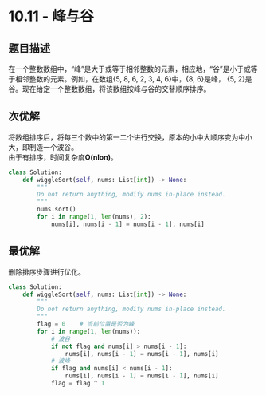 # 10.11 - 峰与谷

## 题目描述
在一个整数数组中，“峰”是大于或等于相邻整数的元素，相应地，“谷”是小于或等于相邻整数的元素。例如，在数组{5, 8, 6, 2, 3, 4, 6}中，{8, 6}是峰， {5, 2}是谷。现在给定一个整数数组，将该数组按峰与谷的交替顺序排序。


## 次优解
将数组排序后，将每三个数中的第一二个进行交换，原本的小中大顺序变为中小大，即制造一个波谷。  
由于有排序，时间复杂度**O(nlon)**。
```python
class Solution:
    def wiggleSort(self, nums: List[int]) -> None:
        """
        Do not return anything, modify nums in-place instead.
        """
        nums.sort()
        for i in range(1, len(nums), 2):
            nums[i], nums[i - 1] = nums[i - 1], nums[i]
```

## 最优解
删除排序步骤进行优化。
```python
class Solution:
    def wiggleSort(self, nums: List[int]) -> None:
        """
        Do not return anything, modify nums in-place instead.
        """
        flag = 0    # 当前位置是否为峰
        for i in range(1, len(nums)):
            # 波谷
            if not flag and nums[i] > nums[i - 1]:
                nums[i], nums[i - 1] = nums[i - 1], nums[i]
            # 波峰
            if flag and nums[i] < nums[i - 1]:
                nums[i], nums[i - 1] = nums[i - 1], nums[i]
            flag = flag ^ 1
            
```